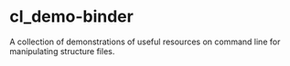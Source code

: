 # cl_demo-binder
A collection of demonstrations of useful resources on command line for manipulating structure files.
